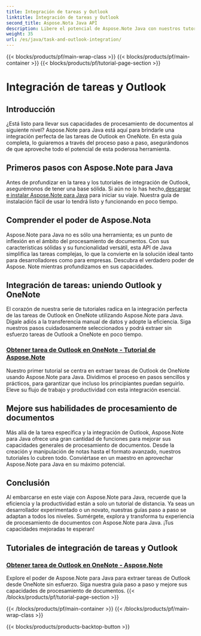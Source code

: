 ```yaml
---
title: Integración de tareas y Outlook
linktitle: Integración de tareas y Outlook
second_title: Aspose.Nota Java API
description: Libere el potencial de Aspose.Note Java con nuestros tutoriales sobre cómo integrar tareas de Outlook en OneNote. Mejore sus habilidades de procesamiento de documentos con nuestros tutoriales.
weight: 35
url: /es/java/task-and-outlook-integration/
---
```


{{< blocks/products/pf/main-wrap-class >}}
{{< blocks/products/pf/main-container >}}
{{< blocks/products/pf/tutorial-page-section >}}

# Integración de tareas y Outlook


## Introducción

¿Está listo para llevar sus capacidades de procesamiento de documentos al siguiente nivel? Aspose.Note para Java está aquí para brindarle una integración perfecta de las tareas de Outlook en OneNote. En esta guía completa, lo guiaremos a través del proceso paso a paso, asegurándonos de que aproveche todo el potencial de esta poderosa herramienta.

## Primeros pasos con Aspose.Note para Java

 Antes de profundizar en la tarea y los tutoriales de integración de Outlook, asegurémonos de tener una base sólida. Si aún no lo has hecho,[descargar e instalar Aspose.Note para Java](https://releases.aspose.com/note/java/) para iniciar su viaje. Nuestra guía de instalación fácil de usar lo tendrá listo y funcionando en poco tiempo.

## Comprender el poder de Aspose.Nota

Aspose.Note para Java no es sólo una herramienta; es un punto de inflexión en el ámbito del procesamiento de documentos. Con sus características sólidas y su funcionalidad versátil, esta API de Java simplifica las tareas complejas, lo que la convierte en la solución ideal tanto para desarrolladores como para empresas. Descubra el verdadero poder de Aspose. Note mientras profundizamos en sus capacidades.

## Integración de tareas: uniendo Outlook y OneNote

El corazón de nuestra serie de tutoriales radica en la integración perfecta de las tareas de Outlook en OneNote utilizando Aspose.Note para Java. Dígale adiós a la transferencia manual de datos y adopte la eficiencia. Siga nuestros pasos cuidadosamente seleccionados y podrá extraer sin esfuerzo tareas de Outlook a OneNote en poco tiempo.

### [Obtener tarea de Outlook en OneNote - Tutorial de Aspose.Note](./get-outlook-task/)

Nuestro primer tutorial se centra en extraer tareas de Outlook de OneNote usando Aspose.Note para Java. Dividimos el proceso en pasos sencillos y prácticos, para garantizar que incluso los principiantes puedan seguirlo. Eleve su flujo de trabajo y productividad con esta integración esencial.

## Mejore sus habilidades de procesamiento de documentos

Más allá de la tarea específica y la integración de Outlook, Aspose.Note para Java ofrece una gran cantidad de funciones para mejorar sus capacidades generales de procesamiento de documentos. Desde la creación y manipulación de notas hasta el formato avanzado, nuestros tutoriales lo cubren todo. Conviértase en un maestro en aprovechar Aspose.Note para Java en su máximo potencial.

## Conclusión

Al embarcarse en este viaje con Aspose.Note para Java, recuerde que la eficiencia y la productividad están a solo un tutorial de distancia. Ya seas un desarrollador experimentado o un novato, nuestras guías paso a paso se adaptan a todos los niveles. Sumérgete, explora y transforma tu experiencia de procesamiento de documentos con Aspose.Note para Java. ¡Tus capacidades mejoradas te esperan!
## Tutoriales de integración de tareas y Outlook
### [Obtener tarea de Outlook en OneNote - Aspose.Note](./get-outlook-task/)
Explore el poder de Aspose.Note para Java para extraer tareas de Outlook desde OneNote sin esfuerzo. Siga nuestra guía paso a paso y mejore sus capacidades de procesamiento de documentos.
{{< /blocks/products/pf/tutorial-page-section >}}

{{< /blocks/products/pf/main-container >}}
{{< /blocks/products/pf/main-wrap-class >}}

{{< blocks/products/products-backtop-button >}}
